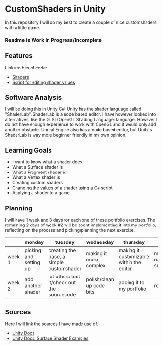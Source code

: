 # CustomShaders in Unity
In this repository I will do my best to create a couple of nice customshaders with a little game. 

### Readme is Work In Progress/Incomplete

## Features
Links to bits of code:
- [Shaders](../Assets/Shaders/)
- [Script for editing shader values](../Scripts/ShaderController.cs)

## Software Analysis
I will be doing this in Unity C#. 
Unity has the shader language called "ShaderLab".
ShaderLab is a node based editor.
I have however looked into alternatives, like the GLSL(OpenGL Shading Language) language. However I do not have enough experience to work with OpenGL and it would only add another obstacle.
Unreal Engine also has a node based editor, but Unity's ShaderLab is way more beginner friendly in my own opinion.

## Learning Goals
- I want to know what a shader does
- What a Surface shader is
- What a Fragment shader is
- What a Vertex shader is
- Creating custom shaders
- Changing the values of a shader using a C# script
- Applying a shader to a game

## Planning 
I will have 1 week and 3 days for each one of these portfolio exercises. 
The remaining 2 days of week #2 will be spent implementing it into my portfolio, reflecting on the process and picking/planning the next exercise.

| | monday | tuesday | wednesday | thursday | friday |
| --- | --- | --- | --- | --- | --- |
|week 1 | picking and setting up| creating the base, a simple customshader | making it more complex | making it customizable within the editor | make it run smooth | 
|week 2 | add another shader | let others test it/check out the sourcecode | polish/clean up code bits  | adding it to my portfolio | reflection  | 

## Sources
Here I will link the sources I have made use of.

- [Unity Docs](https://docs.unity3d.com) 
- [Unity Docs: Surface Shader Examples](https://docs.unity3d.com/Manual/SL-SurfaceShaderExamples.html)

